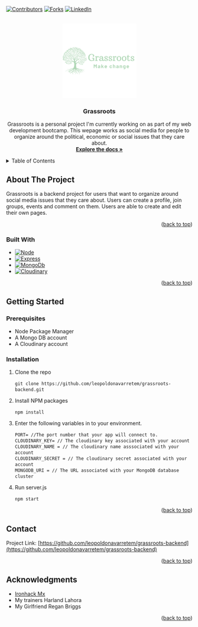 <a name="readme-top"></a>


<!-- PROJECT SHIELDS -->

[![Contributors][contributors-shield]][contributors-url]
[![Forks][forks-shield]][forks-url]
[![LinkedIn][linkedin-shield]][linkedin-url]

<!-- PROJECT LOGO -->
<!--suppress ALL -->
<br />
<div align="center">
  <a href="https://github.com/leopoldonavarretem/grassroots-backend">
    <img src="./public/images/logo.svg" alt="Logo" width="200" height="200">
  </a>

<h3 align="center">Grassroots</h3>

  <p align="center">
    Grassroots is a personal project I'm currently working on as part of my web development bootcamp. This wepage works as social media for people to organize around the political, economic or social issues that they care about.
    <br />
    <a href="https://github.com/leopoldonavarretem/grassroots-backend"><strong>Explore the docs »</strong></a>
    <br />
</p>
</div>



<!-- TABLE OF CONTENTS -->
<details>
  <summary>Table of Contents</summary>
  <ol>
    <li>
      <a href="#about-the-project">About The Project</a>
      <ul>
        <li><a href="#built-with">Built With</a></li>
      </ul>
    </li>
    <li>
      <a href="#getting-started">Getting Started</a>
      <ul>
        <li><a href="#prerequisites">Prerequisites</a></li>
        <li><a href="#installation">Installation</a></li>
      </ul>
    </li>
    <li><a href="#contact">Contact</a></li>
    <li><a href="#acknowledgments">Acknowledgments</a></li>
  </ol>
</details>



<!-- ABOUT THE PROJECT -->

## About The Project

Grassroots is a backend project for users that want to organize around social media issues that they care about. Users can create a profile, join groups, events and comment on 
them. Users are able to create and edit their own pages.

<p align="right">(<a href="#readme-top">back to top</a>)</p>

### Built With

* [![Node][Node.js]][Node-url]
* [![Express][Express.js]][Express-url]
* [![MongoDb][MongoDb]][MongoDb-url]
* [![Cloudinary][Cloudinary]][Cloudinary-url]

<p align="right">(<a href="#readme-top">back to top</a>)</p>


<!-- GETTING STARTED -->

## Getting Started

### Prerequisites

* Node Package Manager
* A Mongo DB account
* A Cloudinary account

### Installation

1. Clone the repo
   ```
   git clone https://github.com/leopoldonavarretem/grassroots-backend.git
   ```
2. Install NPM packages
   ```
   npm install
   ```
3. Enter the following variables in to your environment.
   ```
   PORT= //The port number that your app will connect to.
   CLOUDINARY_KEY= // The cloudinary key associated with your account
   CLOUDINARY_NAME = // The cloudinary name asssociated with your account
   CLOUDINARY_SECRET = // The cloudinary secret associated with your account
   MONGODB_URI = // The URL associated with your MongoDB database cluster
   ```
4. Run server.js
   ```
   npm start
   ```

<p align="right">(<a href="#readme-top">back to top</a>)</p>


<!-- CONTACT -->

## Contact

Project Link: [https://github.com/leopoldonavarretem/grassroots-backend](https://github.com/leopoldonavarretem/grassroots-backend)

<p align="right">(<a href="#readme-top">back to top</a>)</p>



<!-- ACKNOWLEDGMENTS -->

## Acknowledgments

* [Ironhack Mx](https://www.ironhack.com/mx)
* My trainers Harland Lahora
* My Girlfriend Regan Briggs

<p align="right">(<a href="#readme-top">back to top</a>)</p>



<!-- MARKDOWN LINKS & IMAGES -->

[contributors-shield]: https://img.shields.io/github/contributors/leopoldonavarretem/grassroots-backend.svg?style=for-the-badge

[contributors-url]: https://github.com/leopoldonavarretem/grassroots-backend/graphs/contributors

[forks-shield]: https://img.shields.io/github/forks/leopoldonavarretem/grassroots-backend.svg?style=for-the-badge

[forks-url]: https://github.com/leopoldonavarretem/grassroots-backend/network/members

[linkedin-shield]: https://img.shields.io/badge/-LinkedIn-black.svg?style=for-the-badge&logo=linkedin&colorB=555

[linkedin-url]: https://linkedin.com/in/leopoldonavarretem

[Express.js]: https://img.shields.io/badge/Express-20232A?style=for-the-badge&logo=express&logoColor=FFFFFF

[Express-url]: https://expressjs.com/

[Node.js]: https://img.shields.io/badge/Node.js-339933?style=for-the-badge&logo=node.js&logoColor=000000

[Node-url]: https://nodejs.org

[MongoDb]: https://img.shields.io/badge/MongoDB-47A248?style=for-the-badge&logo=MongoDB&logoColor=000000

[MongoDB-url]: https://www.mongodb.com/

[Cloudinary]: https://img.shields.io/badge/Cloudinary-3448C5?style=for-the-badge&logo=Cloudinary&logoColor=000000

[Cloudinary-url]: https://cloudinary.com/